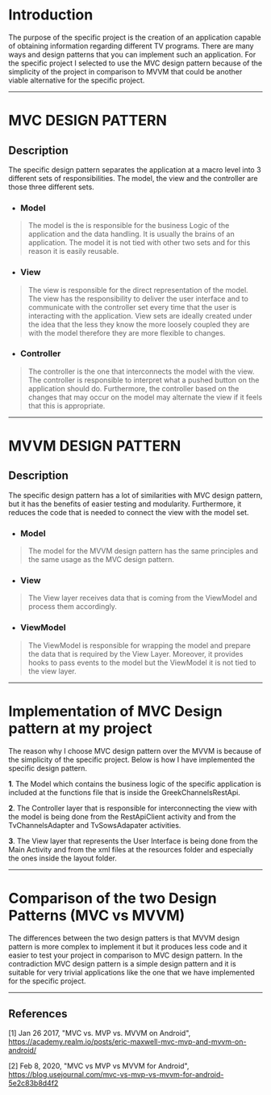 # Introduction

The purpose of the specific project is the creation of an application capable of obtaining information regarding different TV programs. 
There are many ways and design patterns that you can implement such an application. 
For the specific project I selected to use the MVC design pattern because of the simplicity of the project in comparison to MVVM that could be another viable alternative for the specific project.

***

# MVC DESIGN PATTERN

## Description

The specific design pattern separates the application at a macro level into 3 different sets of responsibilities. The model, the view and the controller are those three different sets.

+ ### Model

> The model is the is responsible for the business Logic of the application and the data handling. It is usually the brains of an application. The model it is not tied with other two sets and for this reason it is easily reusable.

+ ### View

> The view is responsible for the direct representation of the model. The view has the responsibility to deliver the user interface and to communicate with the controller set every time that the user is interacting with the application. View sets are ideally created under the idea that the less they know the more loosely coupled they are with the model therefore they are more flexible to changes.

+ ### Controller

> The controller is the one that interconnects the model with the view. The controller is responsible to interpret what a pushed button on the application should do. Furthermore, the controller based on the changes that may occur on the model may alternate the view if it feels that this is appropriate.


***


# MVVM DESIGN PATTERN


## Description

The specific design pattern has a lot of similarities with MVC design pattern, but it has the benefits of easier testing and modularity. Furthermore, it reduces the code that is needed to connect the view with the model set.

+ ### Model

> The model for the MVVM design pattern has the same principles and the same usage as the MVC design pattern.

+ ### View

> The View layer receives data that is coming from the ViewModel and process them accordingly.

+ ### ViewModel

> The ViewModel is responsible for wrapping the model and prepare the data that is required by the View Layer. Moreover, it provides hooks to pass events to the model but the ViewModel it is not tied to the view layer.


***

# Implementation of MVC Design pattern at my project

The reason why I choose MVC design pattern over the MVVM is because of the simplicity of the specific project. Below is how I have implemented the specific design pattern.

__1__. The Model which contains the business logic of the specific application is included at the functions file that is inside the GreekChannelsRestApi.

__2__. The Controller layer that is responsible for interconnecting the view with the model is being done from the RestApiClient activity and from the TvChannelsAdapter and TvSowsAdapater activities.

__3__. The View layer that represents the User Interface is being done from the Main Activity and from the xml files at the resources folder and especially the ones inside the layout folder.

***

# Comparison of the two Design Patterns (MVC vs MVVM)

The differences between the two design patters is that MVVM design pattern is more complex to implement it but it produces less code and it easier to test your project in comparison to MVC design pattern. In the contradiction MVC design pattern is a simple design pattern and it is suitable for very trivial applications like the one that we have implemented for the specific project.

***

## References

[1] Jan 26 2017, "MVC vs. MVP vs. MVVM on Android", <https://academy.realm.io/posts/eric-maxwell-mvc-mvp-and-mvvm-on-android/>

[2] Feb 8, 2020, "MVC vs MVP vs MVVM for Android", <https://blog.usejournal.com/mvc-vs-mvp-vs-mvvm-for-android-5e2c83b8d4f2>


